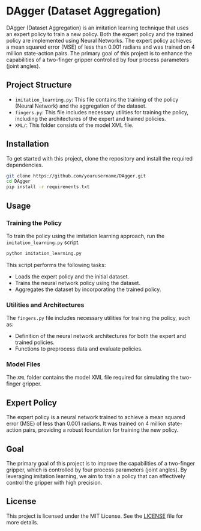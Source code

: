 

# DAgger (Dataset Aggregation)

DAgger (Dataset Aggregation) is an imitation learning technique that uses an expert policy to train a new policy. Both the expert policy and the trained policy are implemented using Neural Networks. The expert policy achieves a mean squared error (MSE) of less than 0.001 radians and was trained on 4 million state-action pairs. The primary goal of this project is to enhance the capabilities of a two-finger gripper controlled by four process parameters (joint angles).

## Project Structure

- `imitation_learning.py`: This file contains the training of the policy (Neural Network) and the aggregation of the dataset.
- `fingers.py`: This file includes necessary utilities for training the policy, including the architectures of the expert and trained policies.
- `XML/`: This folder consists of the model XML file.

## Installation

To get started with this project, clone the repository and install the required dependencies.

```bash
git clone https://github.com/yourusername/DAgger.git
cd DAgger
pip install -r requirements.txt
```

## Usage

### Training the Policy

To train the policy using the imitation learning approach, run the `imitation_learning.py` script.

```bash
python imitation_learning.py
```

This script performs the following tasks:
- Loads the expert policy and the initial dataset.
- Trains the neural network policy using the dataset.
- Aggregates the dataset by incorporating the trained policy.

### Utilities and Architectures

The `fingers.py` file includes necessary utilities for training the policy, such as:
- Definition of the neural network architectures for both the expert and trained policies.
- Functions to preprocess data and evaluate policies.

### Model Files

The `XML` folder contains the model XML file required for simulating the two-finger gripper.

## Expert Policy

The expert policy is a neural network trained to achieve a mean squared error (MSE) of less than 0.001 radians. It was trained on 4 million state-action pairs, providing a robust foundation for training the new policy.

## Goal

The primary goal of this project is to improve the capabilities of a two-finger gripper, which is controlled by four process parameters (joint angles). By leveraging imitation learning, we aim to train a policy that can effectively control the gripper with high precision.


## License

This project is licensed under the MIT License. See the [LICENSE](LICENSE) file for more details.


